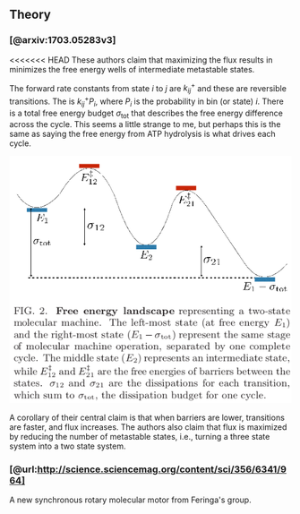 ## Theory

### [@arxiv:1703.05283v3]
<<<<<<< HEAD
These authors claim that maximizing the flux results in minimizes the free energy wells of intermediate metastable states. 

The forward rate constants from state $i$ to $j$ are $k^{+}_{ij}$ and these are reversible transitions. The is $k^{+}_{ij} P_{i}$, where $P_{i}$ is the probability in bin (or state) $i$. There is a total free energy budget $\sigma_\text{tot}$ that describes the free energy difference across the cycle. This seems a little strange to me, but perhaps this is the same as saying the free energy from ATP hydrolysis is what drives each cycle.

![](./images/brown-2017-figure2.png)

A corollary of their central claim is that when barriers are lower, transitions are faster, and flux increases. The authors also claim that flux is maximized by reducing the number of metastable states, i.e., turning a three state system into a two state system. 

### [@url:http://science.sciencemag.org/content/sci/356/6341/964]
A new synchronous rotary molecular motor from Feringa's group. 

